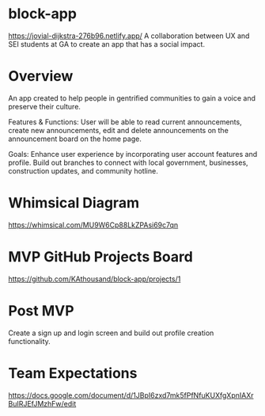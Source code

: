 # block-app
https://jovial-dijkstra-276b96.netlify.app/
A collaboration between UX and SEI students at GA to create an app that has a social impact.

# Overview

An app created to help people in gentrified communities to gain a voice and preserve their culture.

Features & Functions:
User will be able to read current announcements, create new announcements, edit and delete announcements on the announcement board on the home page.

Goals:
Enhance user experience by incorporating user account features and profile.
Build out branches to connect with local government, businesses, construction updates, and community hotline.

# Whimsical Diagram

https://whimsical.com/MU9W6Cp88LkZPAsi69c7qn

# MVP GitHub Projects Board

https://github.com/KAthousand/block-app/projects/1

# Post MVP

Create a sign up and login screen and build out profile creation functionality.

# Team Expectations

https://docs.google.com/document/d/1JBpI6zxd7mk5fPfNfuKUXfgXpnIAXrBuIRJEfJMzhFw/edit
